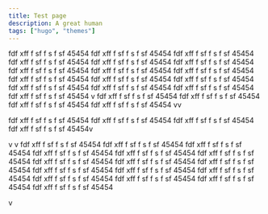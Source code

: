 ```yaml
---
title: Test page
description: A great human
tags: ["hugo", "themes"]
---
```



fdf
xff
f
sf
f
s
f
sf
45454
fdf
xff
f
sf
f
s
f
sf
45454
fdf
xff
f
sf
f
s
f
sf
45454
fdf
xff
f
sf
f
s
f
sf
45454
fdf
xff
f
sf
f
s
f
sf
45454
fdf
xff
f
sf
f
s
f
sf
45454
fdf
xff
f
sf
f
s
f
sf
45454
fdf
xff
f
sf
f
s
f
sf
45454
fdf
xff
f
sf
f
s
f
sf
45454
fdf
xff
f
sf
f
s
f
sf
45454
fdf
xff
f
sf
f
s
f
sf
45454
fdf
xff
f
sf
f
s
f
sf
45454
fdf
xff
f
sf
f
s
f
sf
45454
fdf
xff
f
sf
f
s
f
sf
45454
fdf
xff
f
sf
f
s
f
sf
45454
fdf
xff
f
sf
f
s
f
sf
45454
v
fdf
xff
f
sf
f
s
f
sf
45454
fdf
xff
f
sf
f
s
f
sf
45454
fdf
xff
f
sf
f
s
f
sf
45454
fdf
xff
f
sf
f
s
f
sf
45454
vv

fdf
xff
f
sf
f
s
f
sf
45454
fdf
xff
f
sf
f
s
f
sf
45454
fdf
xff
f
sf
f
s
f
sf
45454
fdf
xff
f
sf
f
s
f
sf
45454v

v
v
fdf
xff
f
sf
f
s
f
sf
45454
fdf
xff
f
sf
f
s
f
sf
45454
fdf
xff
f
sf
f
s
f
sf
45454
fdf
xff
f
sf
f
s
f
sf
45454
fdf
xff
f
sf
f
s
f
sf
45454
fdf
xff
f
sf
f
s
f
sf
45454
fdf
xff
f
sf
f
s
f
sf
45454
fdf
xff
f
sf
f
s
f
sf
45454
fdf
xff
f
sf
f
s
f
sf
45454
fdf
xff
f
sf
f
s
f
sf
45454
fdf
xff
f
sf
f
s
f
sf
45454
fdf
xff
f
sf
f
s
f
sf
45454
fdf
xff
f
sf
f
s
f
sf
45454
fdf
xff
f
sf
f
s
f
sf
45454
fdf
xff
f
sf
f
s
f
sf
45454
fdf
xff
f
sf
f
s
f
sf
45454

v
